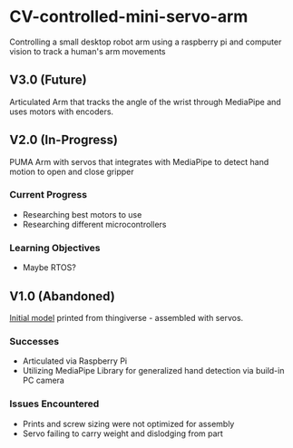 # CV-controlled-mini-servo-arm
Controlling a small desktop robot arm using a raspberry pi and computer vision to track a human's arm movements

## V3.0 (Future)
Articulated Arm that tracks the angle of the wrist through MediaPipe and uses motors with encoders.

## V2.0 (In-Progress)
PUMA Arm with servos that integrates with MediaPipe to detect hand motion to open and close gripper

### Current Progress
- Researching best motors to use
- Researching different microcontrollers

### Learning Objectives
- Maybe RTOS?

## V1.0 (Abandoned)
[Initial model](https://www.thingiverse.com/thing:6313449) printed from thingiverse - assembled with servos. 
### Successes
- Articulated via Raspberry Pi
- Utilizing MediaPipe Library for generalized hand detection via build-in PC camera

### Issues Encountered
- Prints and screw sizing were not optimized for assembly
- Servo failing to carry weight and dislodging from part


